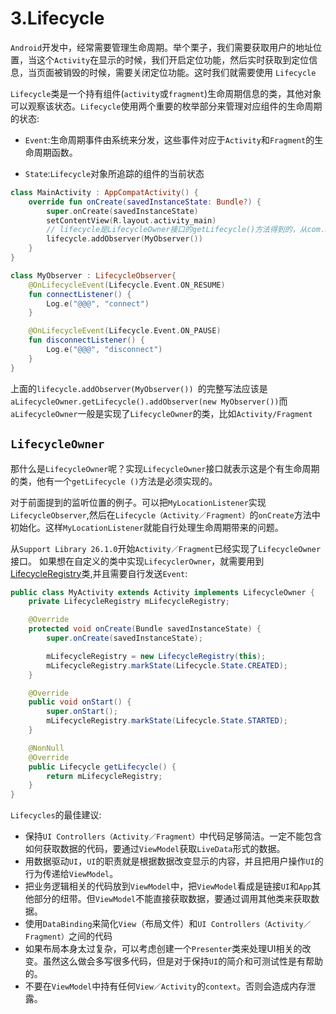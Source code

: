 3.Lifecycle
===

`Android`开发中，经常需要管理生命周期。举个栗子，我们需要获取用户的地址位置，当这个`Activity`在显示的时候，我们开启定位功能，然后实时获取到定位信息，当页面被销毁的时候，需要关闭定位功能。这时我们就需要使用 `Lifecycle`

`Lifecycle`类是一个持有组件(`activity`或`fragment`)生命周期信息的类，其他对象可以观察该状态。`Lifecycle`使用两个重要的枚举部分来管理对应组件的生命周期的状态:   

- `Event`:生命周期事件由系统来分发，这些事件对应于`Activity`和`Fragment`的生命周期函数。

- `State`:`Lifecycle`对象所追踪的组件的当前状态   


```kotlin
class MainActivity : AppCompatActivity() {
    override fun onCreate(savedInstanceState: Bundle?) {
        super.onCreate(savedInstanceState)
        setContentView(R.layout.activity_main)
        // lifecycle是LifecycleOwner接口的getLifecycle()方法得到的，从com.android.support:appcompat-v7:26.1.0开始activity和fragment都实现了该接口
        lifecycle.addObserver(MyObserver()) 
    }
}
```

```kotlin
class MyObserver : LifecycleObserver{
    @OnLifecycleEvent(Lifecycle.Event.ON_RESUME)
    fun connectListener() {
        Log.e("@@@", "connect")
    }

    @OnLifecycleEvent(Lifecycle.Event.ON_PAUSE)
    fun disconnectListener() {
        Log.e("@@@", "disconnect")
    }
}
```
上面的`lifecycle.addObserver(MyObserver()) `的完整写法应该是`aLifecycleOwner.getLifecycle().addObserver(new MyObserver())`而`aLifecycleOwner`一般是实现了`LifecycleOwner`的类，比如`Activity/Fragment`

`LifecycleOwner`
--- 

那什么是`LifecycleOwner`呢？实现`LifecycleOwner`接口就表示这是个有生命周期的类，他有一个`getLifecycle ()`方法是必须实现的。   

对于前面提到的监听位置的例子。可以把`MyLocationListener`实现`LifecycleObserver`,然后在`Lifecycle（Activity／Fragment）`的`onCreate`方法中初始化。这样`MyLocationListener`就能自行处理生命周期带来的问题。



从`Support Library 26.1.0`开始`Activity／Fragment`已经实现了`LifecycleOwner`接口。
如果想在自定义的类中实现`LifecyclerOwner`，就需要用到[LifecycleRegistry](https://developer.android.com/reference/android/arch/lifecycle/LifecycleRegistry)类,并且需要自行发送`Event`:  

```java
public class MyActivity extends Activity implements LifecycleOwner {
    private LifecycleRegistry mLifecycleRegistry;

    @Override
    protected void onCreate(Bundle savedInstanceState) {
        super.onCreate(savedInstanceState);

        mLifecycleRegistry = new LifecycleRegistry(this);
        mLifecycleRegistry.markState(Lifecycle.State.CREATED);
    }

    @Override
    public void onStart() {
        super.onStart();
        mLifecycleRegistry.markState(Lifecycle.State.STARTED);
    }

    @NonNull
    @Override
    public Lifecycle getLifecycle() {
        return mLifecycleRegistry;
    }
}
```


`Lifecycles`的最佳建议:   

- 保持`UI Controllers（Activity／Fragment）`中代码足够简洁。一定不能包含如何获取数据的代码，要通过`ViewModel`获取`LiveData`形式的数据。
- 用数据驱动`UI`，`UI`的职责就是根据数据改变显示的内容，并且把用户操作`UI`的行为传递给`ViewModel`。
- 把业务逻辑相关的代码放到`ViewModel`中，把`ViewModel`看成是链接`UI`和`App`其他部分的纽带。但`ViewModel`不能直接获取数据，要通过调用其他类来获取数据。
- 使用`DataBinding`来简化`View`（布局文件）和`UI Controllers（Activity／Fragment）`之间的代码
- 如果布局本身太过复杂，可以考虑创建一个`Presenter`类来处理UI相关的改变。虽然这么做会多写很多代码，但是对于保持`UI`的简介和可测试性是有帮助的。
- 不要在`ViewModel`中持有任何`View／Activity`的`context`。否则会造成内存泄露。

